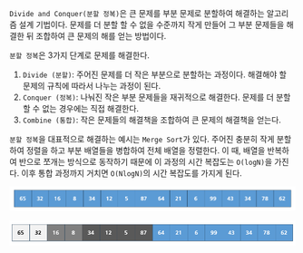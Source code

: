 
`Divide and Conquer(분할 정복)`은 큰 문제를 부분 문제로 분할하여 해결하는 알고리즘 설계 기법이다. 문제를 더 분할 할 수 없을 수준까지 작게 만들어 그 부분 문제들을 해결한 뒤 조합하여 큰 문제의 해를 얻는 방법이다.

`분할 정복`은 3가지 단계로 문제를 해결한다.

1. `Divide (분할)`: 주어진 문제를 더 작은 부분으로 분할하는 과정이다. 해결해야 할 문제의 규칙에 따라서 나누는 과정이 된다.
2. `Conquer (정복)`: 나눠진 작은 부분 문제들을 재귀적으로 해결한다. 문제를 더 분할 할 수 없는 경우에는 직접 해결한다.
3. `Combine (통합)`: 작은 문제들의 해결책을 조합하여 큰 문제의 해결책을 얻는다.

`분할 정복`을 대표적으로 해결하는 예시는 `Merge Sort`가 있다. 주어진 충분히 작게 분할하여 정렬을 하고 부분 배열들을 병합하여 전체 배열을 정렬한다. 이 때, 배열을 반복하여 반으로 쪼개는 방식으로 동작하기 때문에 이 과정의 시간 복잡도는 `O(logN)`을 가진다. 이후 통합 과정까지 거치면 `O(NlogN)`의 시간 복잡도를 가지게 된다.

![](../image/merge1.png)



![](../image/merge2.png)
